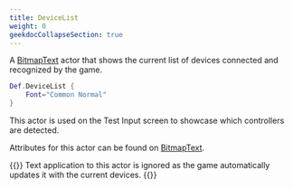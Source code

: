 ```yaml
---
title: DeviceList
weight: 0
geekdocCollapseSection: true
---
```


A [BitmapText](../bitmaptext/) actor that shows the current list of devices connected and recognized by the game.

```lua
Def.DeviceList {
	Font="Common Normal"
}
```

This actor is used on the Test Input screen to showcase which controllers are detected.

Attributes for this actor can be found on [BitmapText](../bitmaptext/).

{{<hint type="important">}}
Text application to this actor is ignored as the game automatically updates it with the current devices.
{{</hint>}}